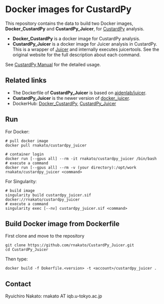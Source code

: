 # Docker images for CustardPy

This repository contains the data to build two Docker images, **Docker_CustardPy** and **CustardPy_Juicer**, for [CustardPy](https://github.com/rnakato/CustardPy) analysis.
* **Docker_CustardPy** is a docker image for CustardPy analysis. 
* **CustardPy_Juicer** is a docker image for Juicer analysis in CustardPy. This is a wrapper of [Juicer](https://github.com/aidenlab/juicer/wiki) and internally executes juicertools. See the original website for the full description about each command.

See [CustardPy Manual](https://custardpy.readthedocs.io/en/latest/) for the detailed usage.

## Related links

- The Dockerfile of **CustardPy_Juicer** is based on [aidenlab/juicer](https://hub.docker.com/r/aidenlab/juicer).
- **CustardPy_Juicer** is the newer version of [docker_juicer](https://github.com/rnakato/docker_juicer).
- DockerHub: [Docker_CustardPy](https://hub.docker.com/r/rnakato/custardpy), [CustardPy_Juicer](https://hub.docker.com/r/rnakato/custardpy_juicer)

## Run

For Docker:

    # pull docker image
    docker pull rnakato/custardpy_juicer 

    # container login
    docker run [--gpus all] --rm -it rnakato/custardpy_juicer /bin/bash
    # execute a command
    docker run [--gpus all] --rm -v (your directory):/opt/work rnakato/custardpy_juicer <command>

For Singularity:

    # build image
    singularity build custardpy_juicer.sif docker://rnakato/custardpy_juicer
    # execute a command
    singularity exec [--nv] custardpy_juicer.sif <command>

## Build Docker image from Dockerfile
First clone and move to the repository

    git clone https://github.com/rnakato/CustardPy_Juicer.git
    cd CustardPy_Juicer

Then type:

    docker build -f Dokerfile.<version> -t <account>/custardpy_juicer .

## Contact

Ryuichiro Nakato: rnakato AT iqb.u-tokyo.ac.jp
